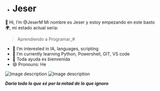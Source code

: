 - # Jeser
👋 Hi, I’m @JeserM
Mi nombre es Jeser y estoy empezando en este basto :earth_africa:, mi estado actual sería:

> Aprendiendo a Programar_#

- 👀 I’m interested in IA, languages, scripting
- 🌱 I’m currently learning Python, Powershell, GIT, VS code
- :hugs: Toda ayuda es bienvenida
- 😄 Pronouns: He


<image src="https://i.pinimg.com/originals/c5/9a/d2/c59ad2bd4ad2fbacd04017debc679ddb.gif" alt="Image description">
<image src="[![image](https://github.com/user-attachments/assets/675bccb3-7bff-4a82-b231-705851f8c666)](https://www.google.com/url?sa=i&url=https%3A%2F%2Fes.wikipedia.org%2Fwiki%2FArchivo%3ADigital_rain_animation_small_letters_clear.gif&psig=AOvVaw3k8A38ZqzfXkcOGxCtmdYR&ust=1721061167884000&source=images&cd=vfe&opi=89978449&ved=0CBAQjRxqFwoTCKCvqNH6pocDFQAAAAAdAAAAABBG)
" alt="Image description">


**_Daria todo lo que sé por la mitad de lo que ignoro_**

<!---
JeserM/JeserM is a ✨ special ✨ repository because its `README.md` (this file) appears on your GitHub profile.
You can click the Preview link to take a look at your changes.
--->

